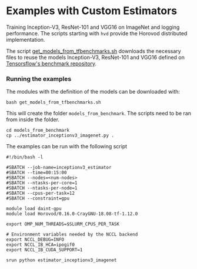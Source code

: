 # Examples with Custom Estimators

Training Inception-V3, ResNet-101 and VGG16 on ImageNet and logging performance. The scripts starting with `hvd` provide the Horovod distributed implementation.

The script [get_models_from_tfbenchmarks.sh](get_models_from_tfbenchmarks.sh) downloads the necessary files to reuse the models Inception-V3, ResNet-101 and VGG16 defined on [Tensorsflow's benchmark repository](https://github.com/tensorflow/benchmarks).


### Running the examples

The modules with the definition of the models can be downloaded with:
```
bash get_models_from_tfbenchmarks.sh
```

This will create the folder `models_from_benchmark`. The scripts need to be ran from inside the folder.
```
cd models_from_benchmark
cp ../estimator_inceptionv3_imagenet.py .
```

The examples can be run with the following script
```
#!/bin/bash -l

#SBATCH --job-name=inceptionv3_estimator
#SBATCH --time=00:15:00
#SBATCH --nodes=<num-nodes>
#SBATCH --ntasks-per-core=1
#SBATCH --ntasks-per-node=1
#SBATCH --cpus-per-task=12
#SBATCH --constraint=gpu

module load daint-gpu
module load Horovod/0.16.0-CrayGNU-18.08-tf-1.12.0

export OMP_NUM_THREADS=$SLURM_CPUS_PER_TASK

# Environment variables needed by the NCCL backend
export NCCL_DEBUG=INFO
export NCCL_IB_HCA=ipogif0
export NCCL_IB_CUDA_SUPPORT=1

srun python estimator_inceptionv3_imagenet
```
